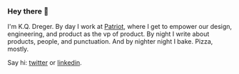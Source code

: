 ### Hey there 👋

I'm K.Q. Dreger. By day I work at [Patriot](https://patriotsoftware.com/), where I get to empower our design, engineering, and product as the vp of product. By night I write about products, people, and punctuation. And by nighter night I bake. Pizza, mostly. 

Say hi: [twitter](https://twitter.com/dreger) or [linkedin](https://www.linkedin.com/in/dreger).

